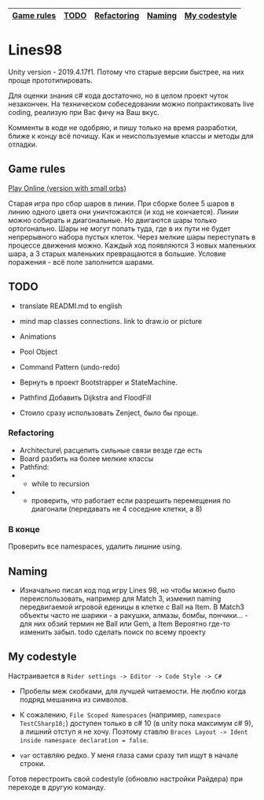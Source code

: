 | [Game rules](#Game-rules) | [TODO](#TODO) | [Refactoring](#Refactoring) |[Naming](#Naming) | [My codestyle](#My-codestyle) |
|---------------------------|---------------|-----------------------------|------------------|-------------------------------|

# Lines98

Unity version - 2019.4.17f1. Потому что старые версии быстрее, на них проще прототипировать.

Для оценки знания c# кода достаточно, но в целом проект чуток незакончен. На техническом собеседовании можно попрактиковать live coding, реализую при Вас фичу на Ваш вкус.

Комменты в коде не одобряю, и пишу только на время разработки, ближе к концу всё почищу. Как и неиспользуемые классы и методы для отладки.


## Game rules
[Play Online (version with small orbs)](https://www.min2win.ru/gms/834.html)

Старая игра про сбор шаров в линии. При сборке более 5 шаров в линию одного цвета они уничтожаются (и ход не кончается).
Линии можно собирать и диагональные. Но двигаются шары только ортогонально. Шары не могут попать туда, где в их пути не будет непрерывного набора пустых клеток. Через мелкие шары переступать в процессе движения можно.
Каждый ход появляются 3 новых маленьких шара, а 3 старых маленьких превращаются в большие.
Условие поражения - всё поле заполнится шарами.

<!-- 
## Bugs
fixed - LinesMatchComboChecker ошибка в определении индекса соседней клетки
-->


## TODO
- translate READMI.md to english
- mind map classes connections. link to draw.io or picture

- Animations
- Pool Object
- Command Pattern (undo-redo)
- Вернуть в проект Bootstrapper и StateMachine.
- Pathfind Добавить Dijkstra and FloodFill
- Стоило сразу использовать Zenject, было бы проще.
<!-- - Raname: Script 'Grid' has the same name as built-in Unity component. AddComponent and GetComponent will not work with this script.-->

### Refactoring
- Architecture\ расцепить сильные связи везде где есть
- Board разбить на более мелкие классы
- Pathfind:
- - while to recursion
- - проверить, что работает если разрешить перемещения по диагонали (передавать не 4 соседние клетки, а 8)

### В конце
Проверить все namespaces, удалить лишние using.


## Naming
- Изначально писал код под игру Lines 98, но чтобы можно было переиспользовать, например для Match 3, изменил naming передвигаемой игровой еденицы в клетке с Ball на Item. В Match3 объекты часто не шарики - а ракушки, алмазы, бомбы, пончики... - для них обзий термин не Ball или Gem, а Item
  Вероятно где-то изменить забыл. todo сделать поиск по всему проекту


## My codestyle
Настраивается в `Rider settings -> Editor -> Code Style -> C#`

- Пробелы меж скобками, для лучшей читаемости. Не люблю когда подряд мешанина из символов.

- К сожалению, `File Scoped Namespaces` (например,  `namespace TestCSharp10;`) доступен только в c# 10 (в unity пока максимум c# 9), а лишний отступ я не хочу. Поэтому ставлю `Braces Layout -> Ident inside namespace declaration = false`.

- `var` оставляю редко. У меня глаза сами сразу тип ищут в начале строки.

Готов перестроить свой codestyle (обновлю настройки Райдера) при переходе в другую команду.


